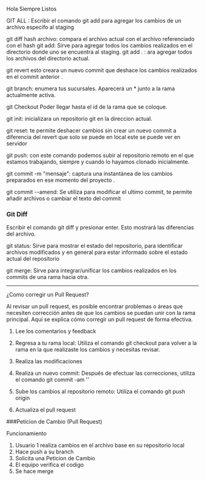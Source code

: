 
Hola Siempre Listos

GIT ALL <NOMBRE DE ARCHIVO>: Escribir el comando git add <archivo> para agregar los cambios de un archivo especifo al staging

git diff hash archivo: compara el archivo actual con el archivo referenciado con el hash
git add: Sirve para agregar todos los cambios realizados en el directorio  donde uno se encuentra al staging.
git add . : ara agregar todos los archivos del directorio actual.


git revert <ID del commit>  esto creara un nuevo commit que deshace los cambios realizados en el commit anterior .

git branch: enumera tus sucursales. Aparecerá un * junto a la rama actualmente activa.

git Checkout <Nombre de la rama> Poder llegar hasta el id de la rama que se coloque.

git init: inicializara un repositorio git en la direccion actual.




git reset: te permite deshacer cambios sin crear un nuevo commit a diferencia del revert que solo se puede en local 
este se puede ver en servidor

git push: con este comando podemos subir al repositorio remoto en el que estamos trabajando, siempre y cuando lo hayamos clonado inicialmente.

git commit -m "mensaje": captura una instantánea de los cambios preparados en ese momento del proyecto .

git commit --amend: Se utiliza para modificar el ultimo commit, te permite añadir archivos o cambiar el texto del commit
### Git Diff
Escribir el comando git diff <archivo> y presionar enter. Esto mostrará las diferencias del archivo.

git status: Sirve para mostrar el estado del repositorio, para identificar archivos modificados y en general para estar informado sobre el estado actual del repositorio

git merge: Sirve para integrar/unificar los cambios realizados en los commits de una rama hacia otra. 



-----------------------------------------------------------------------------------------------------------------------


¿Como corregir un Pull Request?


Al revisar un pull request, es posible encontrar problemas o áreas que necesiten corrección antes de que los cambios se puedan unir con la rama principal. Aquí se explica cómo corregir un pull request de forma efectiva.

1. Lee los comentarios y feedback

2. Regresa a tu rama local: Utiliza el comando git checkout <rama> para volver a la rama en la que realizaste los cambios y necesitas revisar.

3. Realiza las modificaciones

4. Realiza un nuevo commit: Después de efectuar las correcciones, utiliza el comando git commit -am '<Comentario>'

5. Sube los cambios al repositorio remoto: Utiliza el comando git push origin <rama>

6. Actualiza el pull request



###Peticion de Cambio (Pull Request)

Funcionamiento
1. Usuario 1 realiza cambios en el archivo base en su repositorio local
2. Hace push a su branch
3. Solicita una Peticion de Cambio
4. El equipo verifica el codigo
5. Se hace merge

